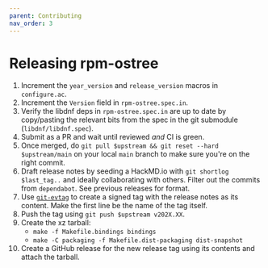 ```yaml
---
parent: Contributing
nav_order: 3
---
```


# Releasing rpm-ostree

1. Increment the `year_version` and `release_version` macros in `configure.ac`.
2. Increment the `Version` field in `rpm-ostree.spec.in`.
3. Verify the libdnf deps in `rpm-ostree.spec.in` are up to date by copy/pasting
   the relevant bits from the spec in the git submodule (`libdnf/libdnf.spec`).
4. Submit as a PR and wait until reviewed *and* CI is green.
5. Once merged, do `git pull $upstream && git reset --hard $upstream/main` on
   your local `main` branch to make sure you're on the right commit.
6. Draft release notes by seeding a HackMD.io with `git shortlog $last_tag..`
   and ideally collaborating with others. Filter out the commits from
   `dependabot`. See previous releases for format.
7. Use [`git-evtag`](https://github.com/cgwalters/git-evtag) to create a signed
   tag with the release notes as its content. Make the first line be the name of
   the tag itself.
8. Push the tag using `git push $upstream v202X.XX`.
9. Create the xz tarball:
   * `make -f Makefile.bindings bindings`
   * `make -C packaging -f Makefile.dist-packaging dist-snapshot`
10. Create a GitHub release for the new release tag using its contents and
    attach the tarball.
